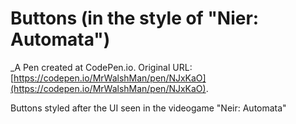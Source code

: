 # Buttons (in the style of "Nier: Automata")
 _A Pen created at CodePen.io. Original URL: [https://codepen.io/MrWalshMan/pen/NJxKaO](https://codepen.io/MrWalshMan/pen/NJxKaO).

 Buttons styled after the UI seen in the videogame "Neir: Automata"